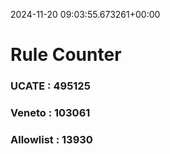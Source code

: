 2024-11-20 09:03:55.673261+00:00
# Rule Counter 
 ### UCATE : 495125

 ### Veneto : 103061

 ### Allowlist : 13930